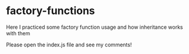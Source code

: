 # factory-functions
Here I practiced some factory function usage and how inheritance works with them

Please open the index.js file and see my comments!
